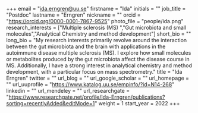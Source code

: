 +++ 
email = "ida.erngren@uu.se"
firstname = "Ida"
initials = "" 
job_title = "Postdoc"
lastname = "Erngren"
nickname = "" 
orcid = "https://orcid.org/0000-0001-7867-9525"
photo_file = "people/ida.png"
research_interests = ["Multiple sclerosis (MS) ","Gut microbiota and small molecules","Analytical Chemistry and method development"]
short_bio = "" 
long_bio = "My research interests primarily revolve around the interaction between the gut microbiota and the brain with applications in the autoimmune disease multiple sclerosis (MS). I explore how small molecules or metabolites produced by the gut microbiota affect the disease course in MS. Additionally, I have a strong interest in analytical chemistry and method development, with a particular focus on mass spectrometry."
title = "Ida Erngren"
twitter = "" 
url_blog = "" 
url_google_scholar = ""
url_homepage = "" 
url_uuprofile = "https://www.katalog.uu.se/empinfo/?id=N14-268"
linkedin = ""
url_mendeley = "" 
url_researchgate = "https://www.researchgate.net/profile/Ida-Erngren/publications?sorting=recentlyAdded&editMode=1"
weight =  1
start_year = 2022
+++


